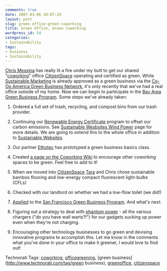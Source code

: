 ```yaml
---
comments: true
date: 2007-03-06 20:07:24
layout: post
slug: green-office-green-coworking
title: Green Office, Green Coworking
wordpress_id: 54
categories:
- Sustainability
tags:
- business
- Sustainability
---
```


[Chris Messina](http://www.factoryjoe.com/blog) has really lit a fire under my butt to get our shared "[coworking](http://coworking.pbwiki.com)" office [CitizenSpace](http://www.citizenspace.us) operating and certified as green. While [Sustainable Marketing](http://www.sustainablemarketing.com) is already approved as a green business via the [Co-Op America Green Business Network](http://www.coopamerica.org/cabn/), it's only recently that we've had a real office outside of my home. Now we can begin to participate in the [Bay Area Green Business Program](http://www.greenbiz.abag.ca.gov/).
Some steps we've already taken:


  1. Ordered a full set of trash, recycling, and compost bins from our trash provider.
  2. Continuing our [Renewable Energy Certificate](http://green-e.org/dictionary.shtml#REC) program to offset our carbon emissions. See [Sustainable Wesbsites Wind Power](http://www.sustainablewebsites.com/wind.php) page for more details. We are going to extend this to the whole office in addition to [Sustainable Websites](http://www.sustainablewebsites.com).
  3. Our partner [Ethotec](http://www.ethotec.com) has prototyped a green business basics class.
  4. Created [a page on the Coworking Wiki](https://coworking.pbwiki.com/GreenCoworking) to encourage other coworking spaces to be green. Feel free to add to it!
  5. When we moved into [CitizenSpace](https://www.citizenspace.us) [Tara](http://www.horsepigcow.com/) and Chris chose sustainable bamboo flooring and low-energy compact fluorescent light-bulbs (CFLs)
  6. Checked with our landlord on whether we had a low-flow toilet (we did!)
  7. [Applied](http://www.sfenvironment.com/greenbiz/how.htm) to the [San Francisco Green Business Program](http://www.sfenvironment.com/greenbiz/index.htm).
And what's next:

  1. Figuring out a strategy to deal with [phantom power](http://www.treehugger.com/files/2006/11/another_stake_through_the_heart.php) - all the various chargers ("do you have wall warts?!") for our gadgets sucking up power even when they're not charging.
  2. Encouraging other technology businesses to go green and devising innovative programs to accomplish this.
Let me know in the comments what you've done in your office to make it greener, I would love to find out!



Technorati Tags: [coworking](http://www.technorati.com/tag/coworking), [officegreening](http://www.technorati.com/tag/officegreening), [green business](http://www.technorati.com/tag/green business), [greenoffice](http://www.technorati.com/tag/greenoffice), [citizenspace](http://www.technorati.com/tag/citizenspace)

